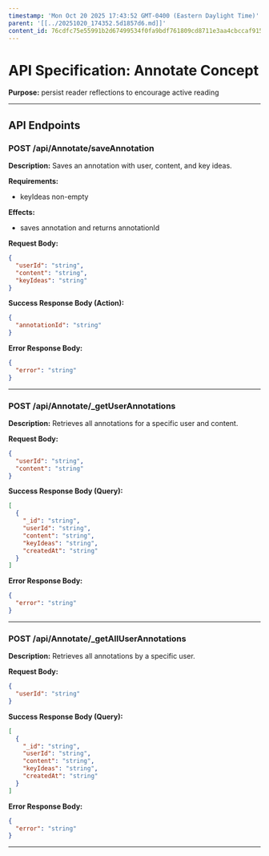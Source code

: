 ```yaml
---
timestamp: 'Mon Oct 20 2025 17:43:52 GMT-0400 (Eastern Daylight Time)'
parent: '[[../20251020_174352.5d1857d6.md]]'
content_id: 76cdfc75e55991b2d67499534f0fa9bdf761809cd8711e3aa4cbccaf9155bb64
---
```


# API Specification: Annotate Concept

**Purpose:** persist reader reflections to encourage active reading

***

## API Endpoints

### POST /api/Annotate/saveAnnotation

**Description:** Saves an annotation with user, content, and key ideas.

**Requirements:**

* keyIdeas non-empty

**Effects:**

* saves annotation and returns annotationId

**Request Body:**

```json
{
  "userId": "string",
  "content": "string",
  "keyIdeas": "string"
}
```

**Success Response Body (Action):**

```json
{
  "annotationId": "string"
}
```

**Error Response Body:**

```json
{
  "error": "string"
}
```

***

### POST /api/Annotate/\_getUserAnnotations

**Description:** Retrieves all annotations for a specific user and content.

**Request Body:**

```json
{
  "userId": "string",
  "content": "string"
}
```

**Success Response Body (Query):**

```json
[
  {
    "_id": "string",
    "userId": "string",
    "content": "string",
    "keyIdeas": "string",
    "createdAt": "string"
  }
]
```

**Error Response Body:**

```json
{
  "error": "string"
}
```

***

### POST /api/Annotate/\_getAllUserAnnotations

**Description:** Retrieves all annotations by a specific user.

**Request Body:**

```json
{
  "userId": "string"
}
```

**Success Response Body (Query):**

```json
[
  {
    "_id": "string",
    "userId": "string",
    "content": "string",
    "keyIdeas": "string",
    "createdAt": "string"
  }
]
```

**Error Response Body:**

```json
{
  "error": "string"
}
```

***
